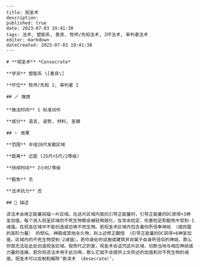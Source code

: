 
    ---
    title: 祝圣术
    description: 
    published: true
    date: 2023-07-03 19:41:38
    tags: 法术, 塑能系, 善良, 牧师/先知法术, 2环法术, 审判者法术
    editor: markdown
    dateCreated: 2023-07-03 19:41:38
    ---

    # **祝圣术** *Consecrate*

    **学派** 塑能系 \[善良\] 

    **环位** 牧师/先知 2, 审判者 2

    ## 🪄 施放

    **施法时间** 1 标准动作

    **成分** 语言, 姿势, 材料, 圣徽

    ## ✨ 效果  

    **范围** 半径20尺发散区域

    **距离** 近距 (25尺+5尺/2等级)  

    **持续时间** 2小时/等级 

    **豁免** 无

    **法术抗力** 否

    ## 📖 描述

    该法术会用正能量祝福一片区域。在这片区域内抵抗引导正能量时，引导正能量的DC获得+3神圣加值。每个进入祝圣区域的不死生物都会被轻微弱化，在攻击检定、伤害检定和豁免中受到-1减值。在祝圣区域中不能创造或召唤不死生物。若祝圣术区域内包含着你所信奉神祇 （或同盟的高阶力量） 的祭坛、神殿或其他永久物，则上述修正翻倍 （引导正能量的DC获得+6神圣加值，区域内的不死生物受到-2减值）。若你身处的设施或建筑并非属于自身所信仰的神祇，那么你就无法在此处创造祝圣区域。取而代之的是，祝圣术会诅咒这片区域，切断当地与相应神祇或力量的连接。若你将该法术用于此功用，那么它就不会提供上文所述的加值和对不死生物的减值。祝圣术可以反制和解除‘亵渎术 （desecrate）’。
    